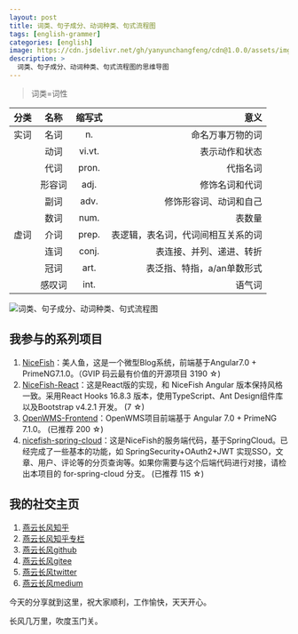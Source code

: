 ```yaml
---
layout: post
title: 词类、句子成分、动词种类、句式流程图
tags: [english-grammer]
categories: [english]
image: https://cdn.jsdelivr.net/gh/yanyunchangfeng/cdn@1.0.0/assets/img/blog/english-grammer/english-grammer-cover1.png
description: >
  词类、句子成分、动词种类、句式流程图的思维导图
---
```


>    词类=词性  

|  分类 | 名称  | 缩写式 |意义 |  
| :-----|:----:|:----:| ----:|
| 实词 | 名词| n.| 命名万事万物的词|
|     | 动词| vi.vt.|表示动作和状态|
|     | 代词| pron.|代指名词|
|     | 形容词| adj.|修饰名词和代词|
|     | 副词| adv.|修饰形容词、动词和自己|
|     | 数词| num.|表数量|
|虚词  | 介词| prep.|表逻辑，表名词，代词间相互关系的词|
|     | 连词| conj.|表连接、并列、递进、转折|
|    | 冠词| art.|表泛指、特指，a/an单数形式|
|    | 感叹词| int.|语气词|



![词类、句子成分、动词种类、句式流程图]({{site.cdn}}img/blog/english-grammer/english-grammer-lesson1.png)

## 我参与的系列项目

1. [NiceFish]( https://gitee.com/mumu-osc/NiceFish)：美人鱼，这是一个微型Blog系统，前端基于Angular7.0 + PrimeNG7.1.0。（GVIP 码云最有价值的开源项目 3190 ☆)
2. [NiceFish-React]( https://github.com/damoqiongqiu/NiceFish-React)：这是React版的实现，和 NiceFish Angular 版本保持风格一致。采用React Hooks 16.8.3 版本，使用TypeScript、Ant Design组件库以及Bootstrap v4.2.1 开发。  (7 ☆)
3. [OpenWMS-Frontend](https://gitee.com/mumu-osc/OpenWMS-Frontend)：OpenWMS项目前端基于 Angular 7.0 + PrimeNG 7.1.0。  (已推荐 200 ☆)
4. [nicefish-spring-cloud](https://gitee.com/mumu-osc/nicefish-spring-cloud)：这是NiceFish的服务端代码，基于SpringCloud。已经完成了一些基本的功能，如 SpringSecurity+OAuth2+JWT 实现SSO，文章、用户、评论等的分页查询等。如果你需要与这个后端代码进行对接，请检出本项目的 for-spring-cloud 分支。 (已推荐 115 ☆)

## 我的社交主页  

1. [燕云长风知乎](https://zhihu.com/people/hbxyxuxiaodong)  
2. [燕云长风知乎专栏](https://zhuanlan.zhihu.com/yanyunchangfeng)  
3. [燕云长风github](https://github.com/yanyunchangfeng)  
4. [燕云长风gitee](https://gitee.com/yanyunchangfeng)  
5. [燕云长风twitter](https://twitter.com/yanyunchangfeng)  
6. [燕云长风medium](https://medium.com/@yanyunchangfeng) 

今天的分享就到这里，祝大家顺利，工作愉快，天天开心。

长风几万里，吹度玉门关。